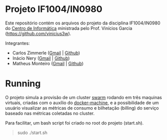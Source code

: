 # Projeto IF1004/IN0980
Este repositório contém os arquivos do projeto da disciplina IF1004/IN0980 do [Centro de Informática](https://www3.cin.ufpe.br/br/) ministrada pelo Prof. Vinícios Garcia (https://github.com/vinicius3w).

Integrantes:
* Carlos Zimmerle ([Gmail](mailto:cezl@cin.ufpe.br) | [Github](https://github.com/carloszimm))
* Inácio Nery ([Gmail](mailto:jinfn@cin.ufpe.br) | [Github](https://github.com/inacionery))
* Matheus Monteiro ([Gmail](mailto:msm2@cin.ufpe.br) | [Github](https://github.com/smbmatheus))


# Running

O projeto simula a provisão de um cluster [swarm](https://docs.docker.com/engine/swarm/) rodando em três maquinas virtuais, criadas com o auxílio do [docker-machine](https://docs.docker.com/machine/), e a possibilidade de um usuário visualizar as métricas de consumo e bilhetação (billing) do serviço baseado nas métricas coletadas no cluster.

Para facilitar, um bash script foi criado no root do projeto (start.sh).
> sudo ./start.sh
